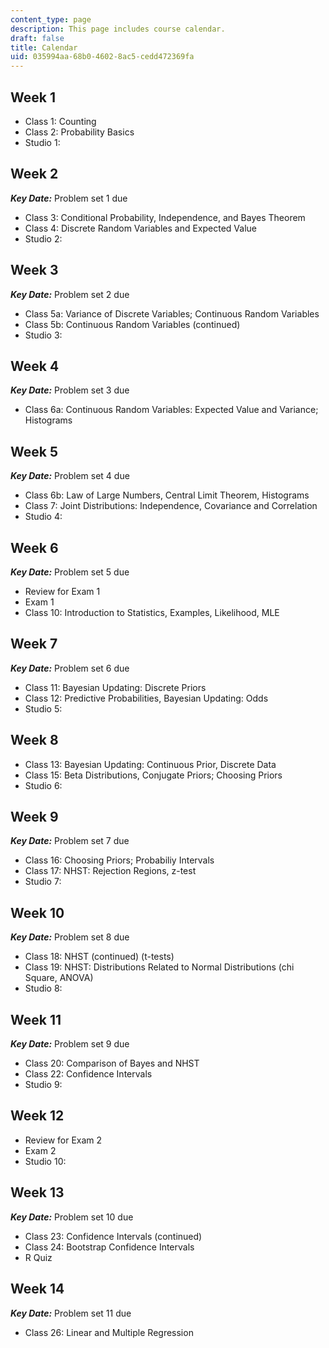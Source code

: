 ```yaml
---
content_type: page
description: This page includes course calendar.
draft: false
title: Calendar
uid: 035994aa-68b0-4602-8ac5-cedd472369fa
---
```

## Week 1

- Class 1: Counting
- Class 2: Probability Basics
- Studio 1: 

## Week 2

***Key Date:*** Problem set 1 due

- Class 3: Conditional Probability, Independence, and Bayes Theorem
- Class 4: Discrete Random Variables and Expected Value
- Studio 2: 

## Week 3

***Key Date:*** Problem set 2 due

- Class 5a: Variance of Discrete Variables; Continuous Random Variables
- Class 5b: Continuous Random Variables (continued)
- Studio 3: 

## Week 4

***Key Date:*** Problem set 3 due

- Class 6a: Continuous Random Variables: Expected Value and Variance; Histograms

## Week 5

***Key Date:*** Problem set 4 due

- Class 6b: Law of Large Numbers, Central Limit Theorem, Histograms
- Class 7: Joint Distributions: Independence, Covariance and Correlation
- Studio 4: 

## Week 6

***Key Date:*** Problem set 5 due

- Review for Exam 1 
- Exam 1 
- Class 10: Introduction to Statistics, Examples, Likelihood, MLE

## Week 7

***Key Date:*** Problem set 6 due

- Class 11: Bayesian Updating: Discrete Priors
- Class 12: Predictive Probabilities, Bayesian Updating: Odds
- Studio 5: 

## Week 8

- Class 13: Bayesian Updating: Continuous Prior, Discrete Data
- Class 15: Beta Distributions, Conjugate Priors; Choosing Priors
- Studio 6: 

## Week 9

***Key Date:*** Problem set 7 due

- Class 16: Choosing Priors; Probabiliy Intervals
- Class 17: NHST: Rejection Regions, z-test
- Studio 7: 

## Week 10

***Key Date:*** Problem set 8 due

- Class 18: NHST (continued) (t-tests)
- Class 19: NHST: Distributions Related to Normal Distributions (chi Square, ANOVA)
- Studio 8: 

## Week 11

***Key Date:*** Problem set 9 due

- Class 20: Comparison of Bayes and NHST
- Class 22: Confidence Intervals
- Studio 9: 

## Week 12

- Review for Exam 2 
- Exam 2 
- Studio 10: 

## Week 13

***Key Date:*** Problem set 10 due

- Class 23: Confidence Intervals (continued)
- Class 24: Bootstrap Confidence Intervals
- R Quiz

## Week 14

***Key Date:*** Problem set 11 due

- Class 26: Linear and Multiple Regression